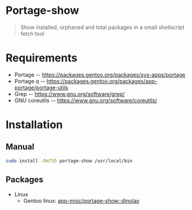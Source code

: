 # Portage-show

> Show installed, orphaned and total packages in a small shellscript fetch tool

# Requirements

- Portage -- https://packages.gentoo.org/packages/sys-apps/portage
- Portage q -- https://packages.gentoo.org/packages/app-portage/portage-utils
- Grep -- https://www.gnu.org/software/grep/
- GNU coreutils -- https://www.gnu.org/software/coreutils/

# Installation

## Manual

```bash
sudo install -Dm755 portage-show /usr/local/bin
```

## Packages

- Linux
  - Gentoo linux: [app-misc/portage-show::dinolay](https://ari-web.xyz/gentooatom/app-misc/portage-show)
